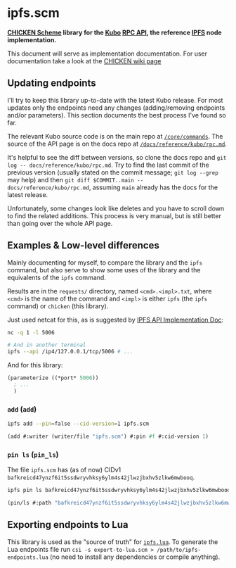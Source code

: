 # ipfs.scm

**[CHICKEN Scheme] library for the [Kubo] [RPC API], the reference [IPFS] node
implementation.**

This document will serve as implementation documentation. For user
documentation take a look at the [CHICKEN wiki page]

## Updating endpoints

I'll try to keep this library up-to-date with the latest Kubo release. For most
updates only the endpoints need any changes (adding/removing endpoints and/or
parameters). This section documents the best process I've found so far.

The relevant Kubo source code is on the main repo at
[`/core/commands`](https://github.com/ipfs/kubo/tree/master/core/commands). The
source of the API page is on the docs repo at
[`/docs/reference/kubo/rpc.md`](https://github.com/ipfs/ipfs-docs/blob/main/docs/reference/kubo/rpc.md).

It's helpful to see the diff between versions, so clone the docs repo and
`git log -- docs/reference/kubo/rpc.md`. Try to find the last commit of the
previous version (usually stated on the commit message; `git log --grep` may
help) and then `git diff $COMMIT..main -- docs/reference/kubo/rpc.md`, assuming
`main` already has the docs for the latest release.

Unfortunately, some changes look like deletes and you have to scroll down to
find the related additions. This process is very manual, but is still better
than going over the whole API page.

## Examples & Low-level differences

Mainly documenting for myself, to compare the library and the `ipfs` command,
but also serve to show some uses of the library and the equivalents of the
`ipfs` command.

Results are in the `requests/` directory, named `<cmd>.<impl>.txt`, where
`<cmd>` is the name of the command and `<impl>` is either `ipfs` (the `ipfs`
command) or `chicken` (this library).

Just used netcat for this, as is suggested by [IPFS API Implementation Doc]:

```sh
nc -q 1 -l 5006

# And in another terminal
ipfs --api /ip4/127.0.0.1/tcp/5006 # ...
```

And for this library:

```scm
(parameterize ((*port* 5006))
  ; ...
  )
```

### `add` (`add`)

```sh
ipfs add --pin=false --cid-version=1 ipfs.scm
```

```scm
(add #:writer (writer/file "ipfs.scm") #:pin #f #:cid-version 1)
```

### `pin ls` (`pin_ls`)

The file `ipfs.scm` has (as of now) CIDv1
`bafkreicd47ynzf6it5ssdwryvhksy6ylm4s42jlwzjbxhv5zlkw6mwbooq`.

```sh
ipfs pin ls bafkreicd47ynzf6it5ssdwryvhksy6ylm4s42jlwzjbxhv5zlkw6mwbooq
```

```scm
(pin/ls #:path "bafkreicd47ynzf6it5ssdwryvhksy6ylm4s42jlwzjbxhv5zlkw6mwbooq")
```

## Exporting endpoints to Lua

This library is used as the "source of truth" for [`ipfs.lua`]. To generate the
Lua endpoints file run `csi -s export-to-lua.scm > /path/to/ipfs-endpoints.lua`
(no need to install any dependencies or compile anything).

[CHICKEN Scheme]: https://call-cc.org
[CHICKEN wiki page]: https://wiki.call-cc.org/eggref/5/ipfs
[IPFS API Implementation Doc]: https://github.com/ipfs/kubo/blob/3902c9be004e0a0e550d57c07a7068c7890deee5/docs/implement-api-bindings.md
[IPFS]: https://ipfs.io
[Kubo]: https://github.com/ipfs/kubo
[RPC API]: https://docs.ipfs.io/reference/kubo/rpc
[`ipfs.lua`]: https://git.sr.ht/~siiky/ipfs.lua

